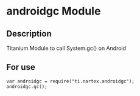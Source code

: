 # androidgc Module

## Description

Titanium Module to call System.gc() on Android

## For use

	var androidgc = require("ti.nartex.androidgc");
	androidgc.gc();